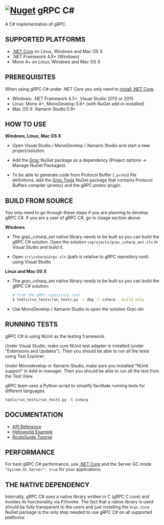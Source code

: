 [![Nuget](https://img.shields.io/nuget/v/Grpc.svg)](http://www.nuget.org/packages/Grpc/)
gRPC C#
=======

A C# implementation of gRPC.

SUPPORTED PLATFORMS
------------------

- [.NET Core](https://dotnet.github.io/) on Linux, Windows and Mac OS X 
- .NET Framework 4.5+ (Windows)
- Mono 4+ on Linux, Windows and Mac OS X

PREREQUISITES
--------------

When using gRPC C# under .NET Core you only need to [install .NET Core](https://www.microsoft.com/net/core).

- Windows: .NET Framework 4.5+, Visual Studio 2013 or 2015
- Linux: Mono 4+, MonoDevelop 5.9+ (with NuGet add-in installed)
- Mac OS X: Xamarin Studio 5.9+

HOW TO USE
--------------

**Windows, Linux, Mac OS X**

- Open Visual Studio / MonoDevelop / Xamarin Studio and start a new project/solution.

- Add the [Grpc](https://www.nuget.org/packages/Grpc/) NuGet package as a dependency (Project options -> Manage NuGet Packages). 

- To be able to generate code from Protocol Buffer (`.proto`) file definitions, add the [Grpc.Tools](https://www.nuget.org/packages/Grpc.Tools/) NuGet package that contains Protocol Buffers compiler (_protoc_) and the gRPC _protoc_ plugin.

BUILD FROM SOURCE
-----------------

You only need to go through these steps if you are planning to develop gRPC C#.
If you are a user of gRPC C#, go to Usage section above.

**Windows**

- The grpc_csharp_ext native library needs to be built so you can build the gRPC C# solution. Open the
  solution `vsprojects/grpc_csharp_ext.sln` in Visual Studio and build it.

- Open `src\csharp\Grpc.sln` (path is relative to gRPC repository root)
  using Visual Studio

**Linux and Mac OS X**

- The grpc_csharp_ext native library needs to be built so you can build the gRPC C# solution:
  ```sh
  # from the gRPC repository root
  $ tools/run_tests/run_tests.py -c dbg -l csharp --build_only
  ```

- Use MonoDevelop / Xamarin Studio to open the solution Grpc.sln

RUNNING TESTS
-------------

gRPC C# is using NUnit as the testing framework.

Under Visual Studio, make sure NUnit test adapter is installed (under "Extensions and Updates").
Then you should be able to run all the tests using Test Explorer.

Under Monodevelop or Xamarin Studio, make sure you installed "NUnit support" in Add-in manager.
Then you should be able to run all the test from the Test View.

gRPC team uses a Python script to simplify facilitate running tests for
different languages.

```
tools/run_tests/run_tests.py -l csharp
```

DOCUMENTATION
-------------
- [API Reference][]
- [Helloworld Example][]
- [RouteGuide Tutorial][]

PERFORMANCE
-----------

For best gRPC C# performance, use [.NET Core](https://dotnet.github.io/) and the Server GC mode `"System.GC.Server": true` for your applications.

THE NATIVE DEPENDENCY
---------------

Internally, gRPC C# uses a native library written in C (gRPC C core) and invokes its functionality via P/Invoke. The fact that a native library is used should be fully transparent to the users and just installing the `Grpc.Core` NuGet package is the only step needed to use gRPC C# on all supported platforms.

[API Reference]: http://www.grpc.io/grpc/csharp/
[Helloworld Example]: ../../examples/csharp/helloworld
[RouteGuide Tutorial]: http://www.grpc.io/docs/tutorials/basic/csharp.html 
